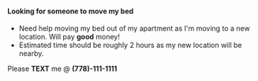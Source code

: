 #### Looking for someone to move my bed

* Need help moving my bed out of my apartment as I'm moving to a new location. Will pay **good** money!
* Estimated time should be roughly 2 hours as my new location will be nearby.

Please **__TEXT__** me @ **(778)-111-1111**




